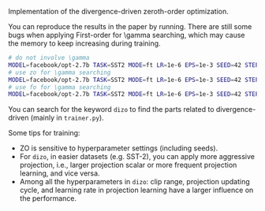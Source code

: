 Implementation of the divergence-driven zeroth-order optimization.

You can reproduce the results in the paper by running. There are still some bugs when applying First-order for \gamma searching, which may cause the memory to keep increasing during training.
```bash
# do not involve \gamma
MODEL=facebook/opt-2.7b TASK=SST2 MODE=ft LR=1e-6 EPS=1e-3 SEED=42 STEPS=4000 bash mezo.sh
# use zo for \gamma searching
MODEL=facebook/opt-2.7b TASK=SST2 MODE=ft LR=1e-6 EPS=1e-3 SEED=42 STEPS=4000 ENHANCED=zo bash mezo.sh
# use fo for \gamma searching
MODEL=facebook/opt-2.7b TASK=SST2 MODE=ft LR=1e-6 EPS=1e-3 SEED=42 STEPS=4000 ENHANCED=fo bash mezo.sh
```

You can search for the keyword `dizo` to find the parts related to divergence-driven (mainly in `trainer.py`).

Some tips for training:
* ZO is sensitive to hyperparameter settings (including seeds).
* For `dizo`, in easier datasets (e.g. SST-2), you can apply more aggressive projection, i.e., larger projection scalar or more frequent projection learning, and vice versa.
* Among all the hyperparameters in `dizo`: clip range, projection updating cycle, and learning rate in projection learning have a larger influence on the performance.

